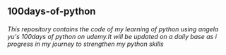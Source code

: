 ## 100days-of-python
###### This repository contains the code of my learning of python using angela yu's 100days of python on udemy.It will be updated on a daily base as i progress in my journey to strengthen my python skills
